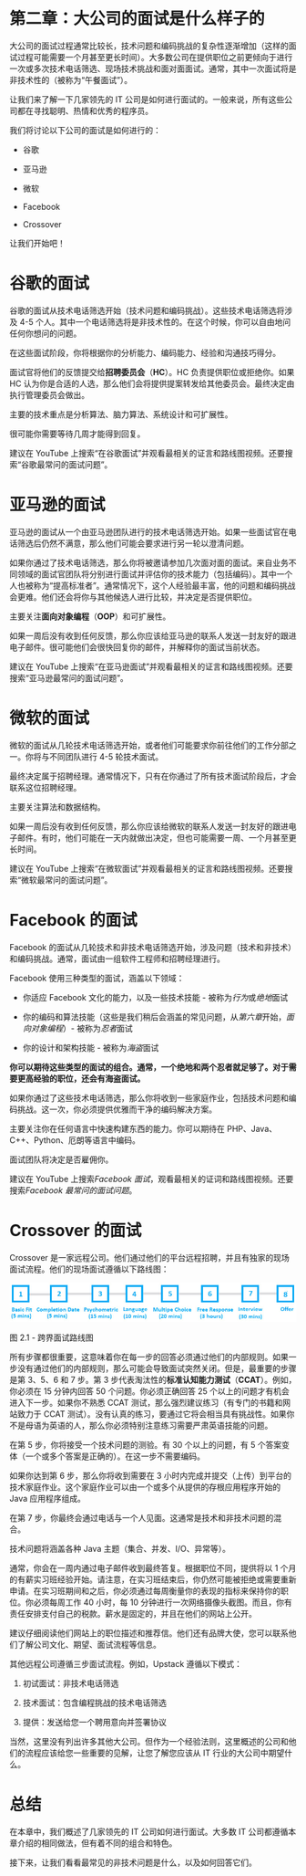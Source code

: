 # 第二章：大公司的面试是什么样子的

大公司的面试过程通常比较长，技术问题和编码挑战的复杂性逐渐增加（这样的面试过程可能需要一个月甚至更长时间）。大多数公司在提供职位之前更倾向于进行一次或多次技术电话筛选、现场技术挑战和面对面面试。通常，其中一次面试将是非技术性的（被称为“午餐面试”）。

让我们来了解一下几家领先的 IT 公司是如何进行面试的。一般来说，所有这些公司都在寻找聪明、热情和优秀的程序员。

我们将讨论以下公司的面试是如何进行的：

+   谷歌

+   亚马逊

+   微软

+   Facebook

+   Crossover

让我们开始吧！

# 谷歌的面试

谷歌的面试从技术电话筛选开始（技术问题和编码挑战）。这些技术电话筛选将涉及 4-5 个人。其中一个电话筛选将是非技术性的。在这个时候，你可以自由地问任何你想问的问题。

在这些面试阶段，你将根据你的分析能力、编码能力、经验和沟通技巧得分。

面试官将他们的反馈提交给**招聘委员会**（**HC**）。HC 负责提供职位或拒绝你。如果 HC 认为你是合适的人选，那么他们会将提供提案转发给其他委员会。最终决定由执行管理委员会做出。

主要的技术重点是分析算法、脑力算法、系统设计和可扩展性。

很可能你需要等待几周才能得到回复。

建议在 YouTube 上搜索“在谷歌面试”并观看最相关的证言和路线图视频。还要搜索“谷歌最常问的面试问题”。

# 亚马逊的面试

亚马逊的面试从一个由亚马逊团队进行的技术电话筛选开始。如果一些面试官在电话筛选后仍然不满意，那么他们可能会要求进行另一轮以澄清问题。

如果你通过了技术电话筛选，那么你将被邀请参加几次面对面的面试。来自业务不同领域的面试官团队将分别进行面试并评估你的技术能力（包括编码）。其中一个人也被称为“提高标准者”。通常情况下，这个人经验最丰富，他的问题和编码挑战会更难。他们还会将你与其他候选人进行比较，并决定是否提供职位。 

主要关注**面向对象编程**（**OOP**）和可扩展性。

如果一周后没有收到任何反馈，那么你应该给亚马逊的联系人发送一封友好的跟进电子邮件。很可能他们会很快回复你的邮件，并解释你的面试当前状态。

建议在 YouTube 上搜索“在亚马逊面试”并观看最相关的证言和路线图视频。还要搜索“亚马逊最常问的面试问题”。

# 微软的面试

微软的面试从几轮技术电话筛选开始，或者他们可能要求你前往他们的工作分部之一。你将与不同团队进行 4-5 轮技术面试。

最终决定属于招聘经理。通常情况下，只有在你通过了所有技术面试阶段后，才会联系这位招聘经理。

主要关注算法和数据结构。

如果一周后没有收到任何反馈，那么你应该给微软的联系人发送一封友好的跟进电子邮件。有时，他们可能在一天内就做出决定，但也可能需要一周、一个月甚至更长时间。

建议在 YouTube 上搜索“在微软面试”并观看最相关的证言和路线图视频。还要搜索“微软最常问的面试问题”。

# Facebook 的面试

Facebook 的面试从几轮技术和非技术电话筛选开始，涉及问题（技术和非技术）和编码挑战。通常，面试由一组软件工程师和招聘经理进行。

Facebook 使用三种类型的面试，涵盖以下领域：

+   你适应 Facebook 文化的能力，以及一些技术技能 - 被称为*行为*或*绝地*面试

+   你的编码和算法技能（这些是我们稍后会涵盖的常见问题，从*第六章*开始，*面向对象编程*）- 被称为*忍者*面试

+   你的设计和架构技能 - 被称为*海盗*面试

**你可以期待这些类型的面试的组合。通常，一个绝地和两个忍者就足够了。对于需要更高经验的职位，还会有海盗面试。**

如果你通过了这些技术电话筛选，那么你将收到一些家庭作业，包括技术问题和编码挑战。这一次，你必须提供优雅而干净的编码解决方案。

主要关注你在任何语言中快速构建东西的能力。你可以期待在 PHP、Java、C++、Python、厄朗等语言中编码。

面试团队将决定是否雇佣你。

建议在 YouTube 上搜索*Facebook 面试*，观看最相关的证词和路线图视频。还要搜索*Facebook 最常问的面试问题*。

# Crossover 的面试

Crossover 是一家远程公司。他们通过他们的平台远程招聘，并且有独家的现场面试流程。他们的现场面试遵循以下路线图：

![图 2.1 - 跨界面试路线图](img/B15403_02_01.jpg)

图 2.1 - 跨界面试路线图

所有步骤都很重要，这意味着你在每一步的回答必须通过他们的内部规则。如果一步没有通过他们的内部规则，那么可能会导致面试突然关闭。但是，最重要的步骤是第 3、5、6 和 7 步。第 3 步代表淘汰性的**标准认知能力测试**（**CCAT**）。例如，你必须在 15 分钟内回答 50 个问题。你必须正确回答 25 个以上的问题才有机会进入下一步。如果你不熟悉 CCAT 测试，那么强烈建议练习（有专门的书籍和网站致力于 CCAT 测试）。没有认真的练习，要通过它将会相当具有挑战性。如果你不是母语为英语的人，那么你必须特别注意练习需要严肃英语技能的问题。

在第 5 步，你将接受一个技术问题的测验。有 30 个以上的问题，有 5 个答案变体（一个或多个答案是正确的）。在这一步不需要编码。

如果你达到第 6 步，那么你将收到需要在 3 小时内完成并提交（上传）到平台的技术家庭作业。这个家庭作业可以由一个或多个从提供的存根应用程序开始的 Java 应用程序组成。

在第 7 步，你最终会通过电话与一个人见面。这通常是技术和非技术问题的混合。

技术问题将涵盖各种 Java 主题（集合、并发、I/O、异常等）。

通常，你会在一周内通过电子邮件收到最终答复。根据职位不同，提供将以 1 个月的有薪实习班经验开始。请注意，在实习班结束后，你仍然可能被拒绝或需要重新申请。在实习班期间和之后，你必须通过每周衡量你的表现的指标来保持你的职位。你必须每周工作 40 小时，每 10 分钟进行一次网络摄像头截图。而且，你有责任安排支付自己的税款。薪水是固定的，并且在他们的网站上公开。

建议仔细阅读他们网站上的职位描述和推荐信。他们还有品牌大使，您可以联系他们了解公司文化、期望、面试流程等信息。

其他远程公司遵循三步面试流程。例如，Upstack 遵循以下模式：

1.  初试面试：非技术电话筛选

1.  技术面试：包含编程挑战的技术电话筛选

1.  提供：发送给您一个聘用意向并签署协议

当然，这里没有列出许多其他大公司。但作为一个经验法则，这里概述的公司和他们的流程应该给您一些重要的见解，让您了解您应该从 IT 行业的大公司中期望什么。

# 总结

在本章中，我们概述了几家领先的 IT 公司如何进行面试。大多数 IT 公司都遵循本章介绍的相同做法，但有着不同的组合和特色。

接下来，让我们看看最常见的非技术问题是什么，以及如何回答它们。
